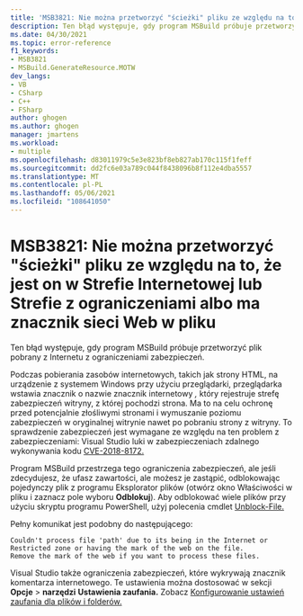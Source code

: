 ```yaml
---
title: 'MSB3821: Nie można przetworzyć "ścieżki" pliku ze względu na to, że jest on w Strefie Internetowej lub Strefie z ograniczeniami albo ma znacznik sieci Web w pliku'
description: Ten błąd występuje, gdy program MSBuild próbuje przetworzyć plik pobrany z Internetu z ograniczeniami zabezpieczeń.
ms.date: 04/30/2021
ms.topic: error-reference
f1_keywords:
- MSB3821
- MSBuild.GenerateResource.MOTW
dev_langs:
- VB
- CSharp
- C++
- FSharp
author: ghogen
ms.author: ghogen
manager: jmartens
ms.workload:
- multiple
ms.openlocfilehash: d83011979c5e3e823bf8eb827ab170c115f1feff
ms.sourcegitcommit: dd2fc6e03a789c044f8438096b8f112e4dba5557
ms.translationtype: MT
ms.contentlocale: pl-PL
ms.lasthandoff: 05/06/2021
ms.locfileid: "108641050"
---
```

# <a name="msb3821-couldnt-process-file-path-due-to-its-being-in-the-internet-or-restricted-zone-or-having-the-mark-of-the-web-on-the-file"></a>MSB3821: Nie można przetworzyć "ścieżki" pliku ze względu na to, że jest on w Strefie Internetowej lub Strefie z ograniczeniami albo ma znacznik sieci Web w pliku

Ten błąd występuje, gdy program MSBuild próbuje przetworzyć plik pobrany z Internetu z ograniczeniami zabezpieczeń.

Podczas pobierania zasobów internetowych, takich jak strony HTML, na urządzenie z systemem Windows przy użyciu przeglądarki, przeglądarka wstawia znacznik o nazwie znacznik internetowy *,* który rejestruje strefę zabezpieczeń witryny, z której pochodzi strona. Ma to na celu ochronę przed potencjalnie złośliwymi stronami i wymuszanie poziomu zabezpieczeń w oryginalnej witrynie nawet po pobraniu strony z witryny. To sprawdzenie zabezpieczeń jest wymagane ze względu na ten problem z zabezpieczeniami: Visual Studio luki w zabezpieczeniach zdalnego wykonywania kodu [CVE-2018-8172.](https://msrc.microsoft.com/update-guide/en-US/vulnerability/CVE-2018-8172)

 Program MSBuild przestrzega tego ograniczenia zabezpieczeń, ale jeśli zdecydujesz, że ufasz zawartości, ale możesz je zastąpić, odblokowając  pojedynczy plik z programu Eksplorator plików (otwórz okno Właściwości w pliku i zaznacz pole wyboru **Odblokuj**). Aby odblokować wiele plików przy użyciu skryptu programu PowerShell, użyj polecenia cmdlet [Unblock-File.](https://docs.microsoft.com/powershell/module/microsoft.powershell.utility/unblock-file)

Pełny komunikat jest podobny do następującego:

```output
Couldn't process file 'path' due to its being in the Internet or Restricted zone or having the mark of the web on the file.
Remove the mark of the web if you want to process these files.
```

Visual Studio także ograniczenia zabezpieczeń, które wykrywają znacznik komentarza internetowego. Te ustawienia można dostosować w sekcji **Opcje**  >  **narzędzi** **Ustawienia zaufania.** Zobacz [Konfigurowanie ustawień zaufania dla plików i folderów.](../../ide/reference/trust-settings.md)
